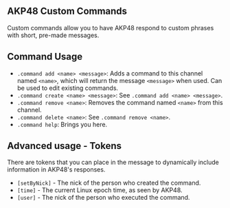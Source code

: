 ## AKP48 Custom Commands

Custom commands allow you to have AKP48 respond to custom phrases with short, pre-made messages.

## Command Usage
- `.command add <name> <message>`: Adds a command to this channel named `<name>`, which will return the message `<message>` when used. Can be used to edit existing commands.
- `.command create <name> <message>`: See `.command add <name> <message>`.
- `.command remove <name>`: Removes the command named `<name>` from this channel.
- `.command delete <name>`: See `.command remove <name>`.
- `.command help`: Brings you here.


## Advanced usage - Tokens

There are tokens that you can place in the message to dynamically include information in AKP48's responses.

- `[setByNick]` - The nick of the person who created the command.
- `[time]` - The current Linux epoch time, as seen by AKP48.
- `[user]` - The nick of the person who executed the command.
